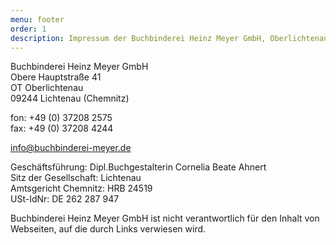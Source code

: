 ```yaml
---
menu: footer
order: 1
description: Impressum der Buchbinderei Heinz Meyer GmbH, Oberlichtenau
---
```

Buchbinderei Heinz Meyer GmbH  
Obere Hauptstraße 41  
OT Oberlichtenau  
09244 Lichtenau (Chemnitz)

fon: +49 (0) 37208 2575  
fax: +49 (0) 37208 4244

[info@buchbinderei-meyer.de](mailto:info@buchbinderei-meyer.de)

Geschäftsführung: Dipl.Buchgestalterin Cornelia Beate Ahnert  
Sitz der Gesellschaft: Lichtenau  
Amtsgericht Chemnitz: HRB 24519  
USt-IdNr: DE 262 287 947

Buchbinderei Heinz Meyer GmbH ist nicht verantwortlich für den Inhalt von Webseiten, auf die durch Links verwiesen wird.